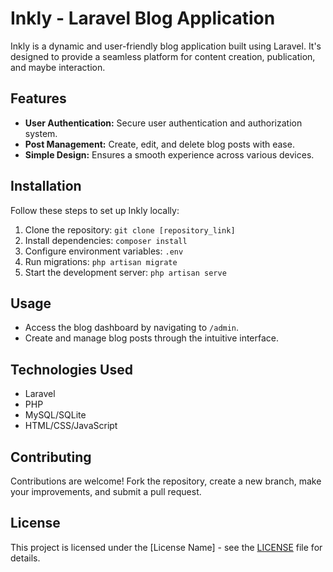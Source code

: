 # Inkly - Laravel Blog Application

Inkly is a dynamic and user-friendly blog application built using Laravel. It's designed to provide a seamless platform for content creation, publication, and maybe interaction.

## Features

- **User Authentication:** Secure user authentication and authorization system.
- **Post Management:** Create, edit, and delete blog posts with ease.
- **Simple Design:** Ensures a smooth experience across various devices.

## Installation

Follow these steps to set up Inkly locally:

1. Clone the repository: `git clone [repository_link]`
2. Install dependencies: `composer install`
3. Configure environment variables: `.env`
4. Run migrations: `php artisan migrate`
5. Start the development server: `php artisan serve`

## Usage

- Access the blog dashboard by navigating to `/admin`.
- Create and manage blog posts through the intuitive interface.

## Technologies Used

- Laravel
- PHP
- MySQL/SQLite
- HTML/CSS/JavaScript

## Contributing

Contributions are welcome! Fork the repository, create a new branch, make your improvements, and submit a pull request.

## License

This project is licensed under the [License Name] - see the [LICENSE](LICENSE) file for details.
